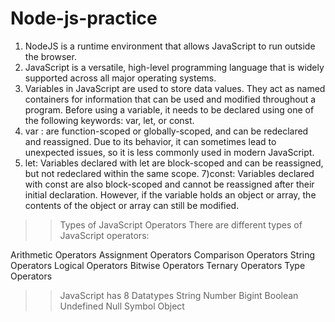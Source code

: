 # Node-js-practice

1) NodeJS is a runtime environment that allows JavaScript to run outside the browser. 
2) JavaScript is a versatile, high-level programming language that is widely supported across all major operating systems.
3) Variables in JavaScript are used to store data values. They act as named containers for information that can be used and modified throughout a program. Before using a variable, it needs to be declared using one of the following keywords: var, let, or const.
4) var :
         are function-scoped or globally-scoped, and can be redeclared and reassigned. Due to its behavior, it can sometimes lead to unexpected issues, so it is less commonly used in modern JavaScript.
6) let:
       Variables declared with let are block-scoped and can be reassigned, but not redeclared within the same scope.
7)const:
   Variables declared with const are also block-scoped and cannot be reassigned after their initial declaration. However, if the variable holds an object or array, the contents of the object or array can still be modified.


>> Types of JavaScript Operators
There are different types of JavaScript operators:

Arithmetic Operators
Assignment Operators
Comparison Operators
String Operators
Logical Operators
Bitwise Operators
Ternary Operators
Type Operators   


>> JavaScript has 8 Datatypes
String
Number
Bigint
Boolean
Undefined
Null
Symbol
Object
